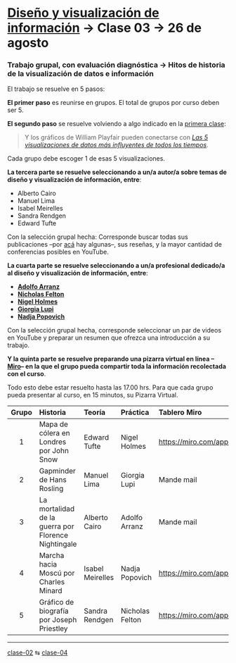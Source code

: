 # [Diseño y visualización de información](https://github.com/profesorfaco/troncal) → Clase 03 → 26 de agosto

### Trabajo grupal, con evaluación diagnóstica → Hitos de historia de la visualización de datos e información

El trabajo se resuelve en 5 pasos:

**El primer paso** es reunirse en grupos. El total de grupos por curso deben ser 5. 

**El segundo paso** se resuelve volviendo a algo indicado en la [primera clase](https://github.com/profesorfaco/troncal/tree/main/clase-01): 

> Y los gráficos de William Playfair pueden conectarse con [*Las 5 visualizaciones de datos más influyentes de todos los tiempos*](https://www.tableau.com/es-es/learn/whitepapers/5-most-influential-visualizations).

Cada grupo debe escoger 1 de esas 5 visualizaciones.

**La tercera parte se resuelve seleccionando a un/a autor/a sobre temas de diseño y visualización de información, entre**:

- Alberto Cairo
- Manuel Lima
- Isabel Meirelles
- Sandra Rendgen
- Edward Tufte

Con la selección grupal hecha: Corresponde buscar todas sus publicaciones –por [acá](https://www.visualcinnamon.com/resources/learning-data-visualization/books/) hay algunas–, sus reseñas, y la mayor cantidad de conferencias posibles en YouTube.

**La cuarta parte se resuelve seleccionando a un/a profesional dedicado/a al diseño y visualización de información, entre**:

- [**Adolfo Arranz**](https://www.perdigallos.com/)
- [**Nicholas Felton**](https://feltron.com/)
- [**Nigel Holmes**](https://nigelholmes.com/)
- [**Giorgia Lupi**](https://giorgialupi.com/)
- [**Nadja Popovich**](https://nadjapopovich.com/)

Con la selección grupal hecha, corresponde seleccionar un par de videos en YouTube y preparar un resumen que ofrezca una introducción a su trabajo.

**Y la quinta parte se resuelve preparando una pizarra virtual en línea –[Miro](https://miro.com/es/pizarra-virtual/)– en la que el grupo pueda compartir toda la información recolectada con el curso**.

Todo esto debe estar resuelto hasta las 17.00 hrs. Para que cada grupo pueda presentar al curso, en 15 minutos, su Pizarra Virtual.

| Grupo | Historia | Teoría | Práctica | Tablero Miro |
|:-----:|:---------|:-------|:---------|:-------------|
| 1 | Mapa de cólera en Londres por John Snow | Edward Tufte | Nigel Holmes | https://miro.com/app/board/uXjVJPydOvM=/ | 
| 2 | Gapminder de Hans Rosling | Manuel Lima | Giorgia Lupi | Mande mail | 
| 3 | La mortalidad de la guerra por Florence Nightingale | Alberto Cairo | Adolfo Arranz | Mande mail | 
| 4 | Marcha hacia Moscú por Charles Minard | Isabel Meirelles | Nadja Popovich | https://miro.com/app/board/uXjVJPyVuEM=/ | 
| 5 | Gráfico de biografía por Joseph Priestley | Sandra Rendgen | Nicholas Felton | https://miro.com/app/board/uXjVJPycI14=/ | 

_ _ _ _ 

[clase-02](https://github.com/profesorfaco/troncal/blob/main/clase-02/README.md) ⇆ [clase-04](https://github.com/profesorfaco/troncal/blob/main/clase-04/README.md)
